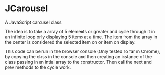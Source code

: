 # JCarousel
A JavaScript carousel class

The idea is to take a array of 5 elements or greater and cycle through it in an infinite loop only displaying 5 items at a time.
The item from the array in the center is considered the selected item on or item on display. 

This code can be run in the browser console (Only tested so far in Chrome), by copying the class in the console and then creating 
an instance of the class passing in an intial array to the constructor. Then call the next and prev methods to the cycle work.


